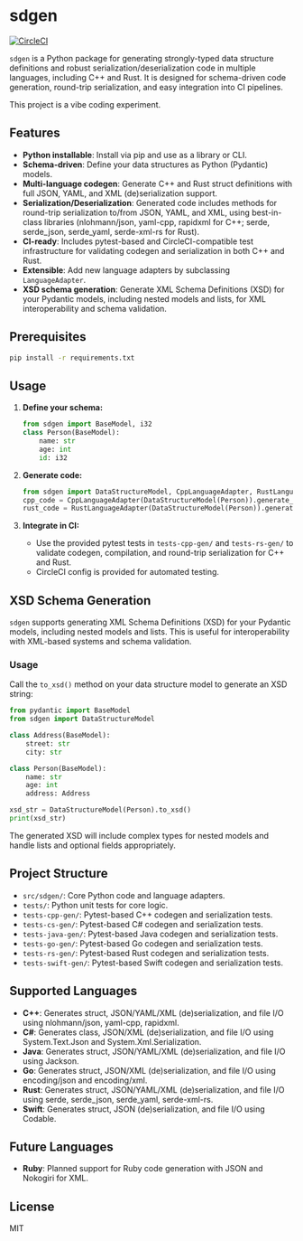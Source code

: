 # sdgen

[![CircleCI](https://dl.circleci.com/status-badge/img/circleci/E22jhLt3drt8WmRrmkWM8k/VQWy7y3rUaNYdkQU6h8WFq/tree/main.svg?style=svg)](https://dl.circleci.com/status-badge/redirect/circleci/E22jhLt3drt8WmRrmkWM8k/VQWy7y3rUaNYdkQU6h8WFq/tree/main)

`sdgen` is a Python package for generating strongly-typed data structure definitions and robust serialization/deserialization code in multiple languages, including C++ and Rust. It is designed for schema-driven code generation, round-trip serialization, and easy integration into CI pipelines.

This project is a vibe coding experiment.

## Features
- **Python installable**: Install via pip and use as a library or CLI.
- **Schema-driven**: Define your data structures as Python (Pydantic) models.
- **Multi-language codegen**: Generate C++ and Rust struct definitions with full JSON, YAML, and XML (de)serialization support.
- **Serialization/Deserialization**: Generated code includes methods for round-trip serialization to/from JSON, YAML, and XML, using best-in-class libraries (nlohmann/json, yaml-cpp, rapidxml for C++; serde, serde_json, serde_yaml, serde-xml-rs for Rust).
- **CI-ready**: Includes pytest-based and CircleCI-compatible test infrastructure for validating codegen and serialization in both C++ and Rust.
- **Extensible**: Add new language adapters by subclassing `LanguageAdapter`.
- **XSD schema generation**: Generate XML Schema Definitions (XSD) for your Pydantic models, including nested models and lists, for XML interoperability and schema validation.

## Prerequisites

```bash
pip install -r requirements.txt
```

## Usage

1. **Define your schema:**
   ```python
   from sdgen import BaseModel, i32
   class Person(BaseModel):
       name: str
       age: int
       id: i32
   ```

2. **Generate code:**
   ```python
   from sdgen import DataStructureModel, CppLanguageAdapter, RustLanguageAdapter
   cpp_code = CppLanguageAdapter(DataStructureModel(Person)).generate_definition()
   rust_code = RustLanguageAdapter(DataStructureModel(Person)).generate_definition()
   ```

3. **Integrate in CI:**
   - Use the provided pytest tests in `tests-cpp-gen/` and `tests-rs-gen/` to validate codegen, compilation, and round-trip serialization for C++ and Rust.
   - CircleCI config is provided for automated testing.

## XSD Schema Generation

`sdgen` supports generating XML Schema Definitions (XSD) for your Pydantic models, including nested models and lists. This is useful for interoperability with XML-based systems and schema validation.

### Usage

Call the `to_xsd()` method on your data structure model to generate an XSD string:

```python
from pydantic import BaseModel
from sdgen import DataStructureModel

class Address(BaseModel):
    street: str
    city: str

class Person(BaseModel):
    name: str
    age: int
    address: Address

xsd_str = DataStructureModel(Person).to_xsd()
print(xsd_str)
```

The generated XSD will include complex types for nested models and handle lists and optional fields appropriately.

## Project Structure
- `src/sdgen/`: Core Python code and language adapters.
- `tests/`: Python unit tests for core logic.
- `tests-cpp-gen/`: Pytest-based C++ codegen and serialization tests.
- `tests-cs-gen/`: Pytest-based C# codegen and serialization tests.
- `tests-java-gen/`: Pytest-based Java codegen and serialization tests.
- `tests-go-gen/`: Pytest-based Go codegen and serialization tests.
- `tests-rs-gen/`: Pytest-based Rust codegen and serialization tests.
- `tests-swift-gen/`: Pytest-based Swift codegen and serialization tests.

## Supported Languages
- **C++**: Generates struct, JSON/YAML/XML (de)serialization, and file I/O using nlohmann/json, yaml-cpp, rapidxml.
- **C#**: Generates class, JSON/XML (de)serialization, and file I/O using System.Text.Json and System.Xml.Serialization.
- **Java**: Generates struct, JSON/YAML/XML (de)serialization, and file I/O using Jackson.
- **Go**: Generates struct, JSON/XML (de)serialization, and file I/O using encoding/json and encoding/xml.
- **Rust**: Generates struct, JSON/YAML/XML (de)serialization, and file I/O using serde, serde_json, serde_yaml, serde-xml-rs.
- **Swift**: Generates struct, JSON (de)serialization, and file I/O using Codable.

## Future Languages
- **Ruby**: Planned support for Ruby code generation with JSON and Nokogiri for XML.

## License
MIT
